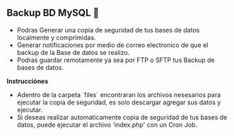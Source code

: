 ## Backup BD MySQL 💾
  * Podras Generar una copia de seguridad de tus bases de datos localmente y comprimidas. <br>
  * Generar notificaciones por medio de correo electronico de que el backup de la Base de datos se realizo. <br>
  * Podras guardar remotamente ya sea por FTP o SFTP tus Backup de bases de datos. <br>

<b>Instrucciónes</b> <br>

  * Adentro de la carpeta ´files´ encontraran los archivos nesesarios para ejecutar la copia de seguridad, es solo descargar agregar sus datos y ejecutar. <br>
  * Si deseas realizar automaticamente copia de seguridad de tus bases de datos, puede ejecutar el archivo 'index.php' con un Cron Job. <br>

